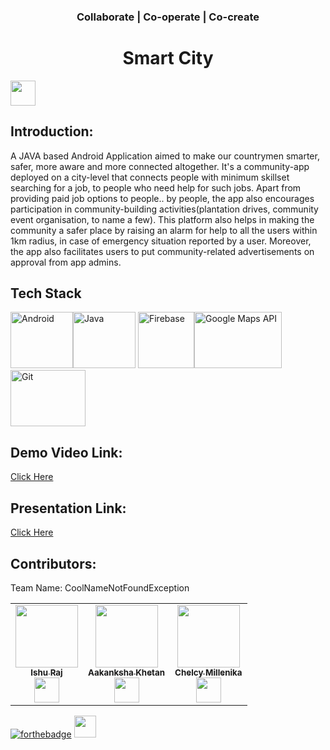 <h3 align="center"> Collaborate | Co-operate | Co-create </h3>
<h1 align="center">Smart City</h1>
<p align="center">
 
</p>
<a href="https://hack36.com"> <img src="http://bit.ly/BuiltAtHack36" height=40px> </a>


## Introduction:
A JAVA based Android Application aimed to make our countrymen smarter, safer, more aware and more connected altogether. It's a community-app deployed on a city-level that connects people with minimum skillset searching for a job, to people who need help for such jobs. Apart from providing paid job options to people.. by people, the app also encourages participation in community-building activities(plantation drives, community event organisation, to name a few). This platform also helps in making the community a safer place by raising an alarm for help to all the users within 1km radius, in case of emergency situation reported by a user. Moreover, the app also facilitates users to put community-related advertisements on approval from app admins.



## Tech Stack
<img src="https://www.vectorlogo.zone/logos/android/android-ar21.svg" alt="Android" width="100" height="90"/><img src="https://www.vectorlogo.zone/logos/java/java-ar21.svg" alt="Java" width="100" height="90"/> </a><img src="https://www.vectorlogo.zone/logos/firebase/firebase-icon.svg" alt="Firebase" width="90" height="90"/><img src="https://www.vectorlogo.zone/logos/google_maps/google_maps-ar21.svg" alt="Google Maps API" width="140" height="90"/><img src="https://www.vectorlogo.zone/logos/git-scm/git-scm-ar21.svg" alt="Git" width="120" height="90"/>

  
  
## Demo Video Link:
  <a href="https://drive.google.com/file/d/16nDfcehiNvBWRU2SmsGprjk6Liolczli/view">Click Here</a>
  
  
  
## Presentation Link:
  <a href="https://drive.google.com/file/d/1eAaHkcs2_4ADXsUZ3iV0wwbdReBNqbIY/view">Click Here</a>
  
  
 
## Contributors:
Team Name: CoolNameNotFoundException
<table>
<tr>
    <td align="center"><a href="https://www.github.com/ir2010/"><img src="https://avatars.githubusercontent.com/u/46022116?s=460&u=5a5db16a4d00686752dff0cd7b3c7e03c1e956df&v=4" width="100px;" alt=""/><br /><sub><b>Ishu Raj</b></sub></a><br /><a href="https://github.com/ir2010" >  <img src="https://user-images.githubusercontent.com/57852378/93742503-d664ee00-fc0b-11ea-8f75-db2448ff01f1.png"  width="40" height="40"/>
</a> </td>
    <td align="center"><a href="https://www.github.com/khetan15/"><img src="https://avatars.githubusercontent.com/u/60043485?v=4" width="100px;" alt=""/><br /><sub><b>Aakanksha Khetan</b></sub></a><br /><a href="https://github.com/khetan15" >  <img src="https://user-images.githubusercontent.com/57852378/93742503-d664ee00-fc0b-11ea-8f75-db2448ff01f1.png"  width="40" height="40"/>
</a></td>
   <td align="center"><a href="https://github.com/Chelcy-millenika"><img src="https://avatars.githubusercontent.com/u/54374275?v=4" width="100px;" alt=""/><br /><sub><b>Chelcy Millenika</b></sub></a><br /><a href="https://github.com/Chelcy-millenika" >  <img src="https://user-images.githubusercontent.com/57852378/93742503-d664ee00-fc0b-11ea-8f75-db2448ff01f1.png"  width="40" height="40"/>
</a></td>
  </tr>
</table>


[![forthebadge](https://forthebadge.com/images/badges/built-with-love.svg)](https://forthebadge.com)
<a href="https://hack36.com"> <img src="http://bit.ly/BuiltAtHack36" height=35px> </a>
